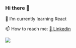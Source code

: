### Hi there 👋

🔭 I’m currently learning React

 📫 How to reach me: [:briefcase:	Linkedin](https://www.linkedin.com/in/1ds19u78)
 
![](https://komarev.com/ghpvc/?username=dalkiran1907-github-username&color=blue)


